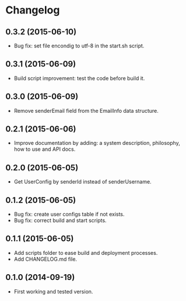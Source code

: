 # Changelog

## 0.3.2 (2015-06-10)

* Bug fix: set file encondig to utf-8 in the start.sh script.

## 0.3.1 (2015-06-09)

* Build script improvement: test the code before build it.

## 0.3.0 (2015-06-09)

* Remove senderEmail field from the EmailInfo data structure.

## 0.2.1 (2015-06-06)

* Improve documentation by adding: a system description, philosophy, how to use and API docs.

## 0.2.0 (2015-06-05)

* Get UserConfig by senderId instead of senderUsername.

## 0.1.2 (2015-06-05)

* Bug fix: create user configs table if not exists.
* Bug fix: correct build and start scripts.

## 0.1.1 (2015-06-05)

* Add scripts folder to ease build and deployment processes.
* Add CHANGELOG.md file.

## 0.1.0 (2014-09-19)

* First working and tested version.
